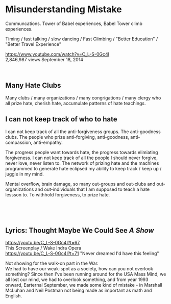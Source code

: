 # Misunderstanding Mistake

Communcations. Tower of Babel experiences, Babel Tower climb experiences.

Timing / fast talking / slow dancing / Fast Climbing / "Better Education" / "Better Travel Experience"

https://www.youtube.com/watch?v=C_L-S-0Gc4I      
2,846,987 views September 18, 2014

&nbsp;

## Many Hate Clubs

Many clubs / many organizations / many congrigations / many clergy who all prize hate, cherish hate, accumulate patterns of hate teachings.

## I can not keep track of who to hate

I can not keep track of all the anti-forgiveness groups. The anti-goodness clubs. The people who prize anti-forgiving, anti-goodness, anti-compassion, anti-empathy.

The progress people want towards hate, the progress towards elimiating forgiveness. I can not keep track of all the poople I should never forgive, never love, never listen to. The network of prizing hate and the machines programmed to generate hate eclipsed my ability to keep track / keep up / juggle in my mind.

Mental overflow, brain damage, so many out-groups and out-clubs and out-organizations and out-individuals that I am supposed to teach a hate lessson to. To withhold forgiveness, to prize hate.

&nbsp;

&nbsp;

## Lyrics: Thought Maybe We Could See *A Show*

https://youtu.be/C_L-S-0Gc4I?t=67    
This Screenplay / Wake Indra Opera   
https://youtu.be/C_L-S-0Gc4I?t=71 "Never dreamed I'd have this feeling"         


Not showing for the walk-on part in the War.    
We had to have our weak-spot as a society, how can you not overlook something? Since then I've been running around for the USA Mass Mind, we all lost our mind, we had to overlook something, and from year 1993 onward, Earternal September, we made some kind of mistake - in Marshall McLuhan and Neil Postman not being made as important as math and English.    
